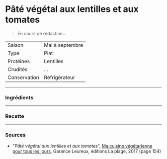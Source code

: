 # Pâté végétal aux lentilles et aux tomates

> En cours de rédaction...

| | |
|:---|:---|
| Saison | Mai à septembre |
| Type | Plat |
| Protéines | Lentilles |
| Crudités | ... |
| Conservation | Réfrigérateur |

---

### Ingrédients


---

### Recette


---

### Sources

* "*Pâté végétal aux lentilles et aux tomates*", [Ma cuisine végétarienne pour tous les jours](https://www.laplage.fr/catalogue/ma-cuisine-vegetarienne-pour-tous-les-jours-garance-leureux-2/), Garance Leureux, éditions La plage, 2017 (page 154)
